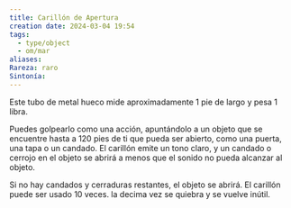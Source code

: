 ```yaml
---
title: Carillón de Apertura
creation date: 2024-03-04 19:54
tags:
  - type/object
  - om/mar
aliases: 
Rareza: raro
Sintonía:
---
```

Este tubo de metal hueco mide aproximadamente 1 pie de largo y pesa 1 libra.

Puedes golpearlo como una acción, apuntándolo a un objeto que se encuentre hasta a 120 pies de ti que pueda ser abierto, como una puerta, una tapa o un candado. El carillón emite un tono claro, y un candado o cerrojo en el objeto se abrirá a menos que el sonido no pueda alcanzar al objeto.

Si no hay candados y cerraduras restantes, el objeto se abrirá. El carillón puede ser usado 10 veces. la decima vez se quiebra y se vuelve inútil.